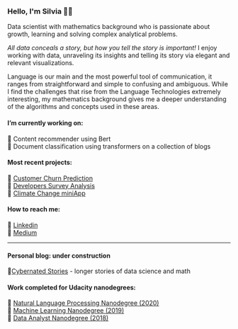 ### Hello, I'm Silvia 👋👩

Data scientist with mathematics background who is passionate about growth, learning and solving complex analytical problems. 

*All data conceals a story, but how you tell the story is important!* I enjoy working with data, unraveling its insights and telling its story via elegant and relevant visualizations. 

Language is our main and the most powerful tool of communication, it ranges from straightforward and simple to confusing and ambiguous. While I find the challenges that rise from the Language Technologies extremely interesting, my mathematics background gives me a deeper understanding of the algorithms and concepts used in these areas. 

#### I’m currently working on:
   🔸 Content recommender using Bert  
   🔸 Document classification using transformers on a collection of blogs
  
#### Most recent projects:
🔹 [Customer Churn Prediction](https://github.com/SolanaO/Customer_Churn_Prediction)  
🔹 [Developers Survey Analysis](https://github.com/SolanaO/Developers_Survey_Analysis)  
🔹 [Climate Change miniApp](https://climatechangewbapp.herokuapp.com/) 


#### How to reach me:
  🔹 [Linkedin](https://www.linkedin.com/in/silviaeonofrei/)  
  🔹 [Medium](https://medium.com/@silviaonofrei) 
  
***
  
#### Personal blog: under construction
  🔸[Cybernated Stories](https://solanao.github.io/cybernated_stories/) - longer stories of data science and math 
 
#### Work completed for Udacity nanodegrees:    
   🔹 [Natural Language Processing Nanodegree (2020)](https://solanao.github.io/Elements_of_NLP/)   
   🔹 [Machine Learning Nanodegree (2019)](https://solanao.github.io/Elements_of_Machine_Learning/)   
   🔹 [Data Analyst Nanodegree (2018)](https://solanao.github.io/Exploratory_Data_Analysis/)



<!--
**SolanaO/SolanaO** is a ✨ _special_ ✨ repository because its `README.md` (this file) appears on your GitHub profile.

Here are some ideas to get you started:

- 🔭 I’m currently working on ...
- 🌱 I’m currently learning ...
- 👯 I’m looking to collaborate on ...
- 🤔 I’m looking for help with ...
- 💬 Ask me about ...
- 📫 How to reach me: ...
- 😄 Pronouns: ...
- ⚡ Fun fact: ...
-->






